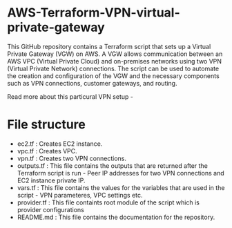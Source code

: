 # AWS-Terraform-VPN-virtual-private-gateway

This GitHub repository contains a Terraform script that sets up a Virtual Private Gateway (VGW) on AWS. A VGW allows communication between an AWS VPC (Virtual Private Cloud) and on-premises networks using two VPN (Virtual Private Network) connections. The script can be used to automate the creation and configuration of the VGW and the necessary components such as VPN connections, customer gateways, and routing.

Read more about this particural VPN setup -

# File structure
- ec2.tf : Creates EC2 instance.
- vpc.tf : Creates VPC.
- vpn.tf : Creates two VPN connections.
- outputs.tf : This file contains the outputs that are returned after the Terraform script is run - Peer IP addresses for two VPN connections and EC2 instance private IP.
- vars.tf : This file contains the values for the variables that are used in the script - VPN parameteres, VPC settings etc.
- provider.tf : This file containts root module of the script which is provider configurations
- README.md : This file contains the documentation for the repository.

